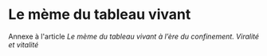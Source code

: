 # Le mème du tableau vivant
Annexe à l'article *Le mème du tableau vivant à l’ère du confinement. Viralité et vitalité*
